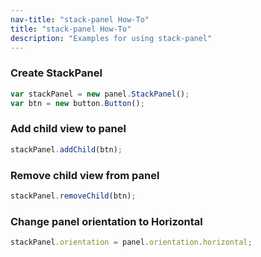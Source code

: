 ```yaml
---
nav-title: "stack-panel How-To"
title: "stack-panel How-To"
description: "Examples for using stack-panel"
---
```

### Create StackPanel
``` JavaScript
var stackPanel = new panel.StackPanel();
var btn = new button.Button();
```
### Add child view to panel
``` JavaScript
stackPanel.addChild(btn);
```
### Remove child view from panel
``` JavaScript
stackPanel.removeChild(btn);
```
### Change panel orientation to Horizontal
``` JavaScript
stackPanel.orientation = panel.orientation.horizontal;
```
